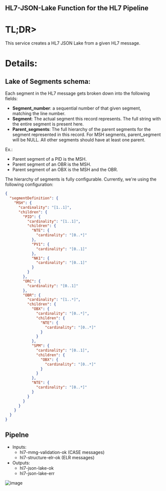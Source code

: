 ## HL7-JSON-Lake Function for the HL7 Pipeline

# TL;DR>

This service creates a HL7 JSON Lake from a given HL7 message.


# Details:

## Lake of Segments schema:

Each segment in the HL7 message gets broken down into the following fields:

- **Segment_number**: a sequential number of that given segment, matching the line number.
- **Segment**: The actual segment this record represents. The full string with the entire segment is present here.
- **Parent_segments**: The full hierarchy of the parent segments for the segment represented in this record. For MSH segments, parent_segment will be NULL. All other segments should have at least one parent.

Ex.:
- Parent segment of a PID is the MSH.
- Parent segment of an OBR is the MSH.
- Parent segment of an OBX is the MSH and the OBR.

The hierarchy of segments is fully configurable. Currently, we're using the following configuration:

```json
{
  "segmentDefinition": {
    "MSH": {
      "cardinality": "[1..1]",
      "children": {
        "PID": {
          "cardinality": "[1..1]",
          "children": {
            "NTE": {
              "cardinality": "[0..*]"
            },
            "PV1": {
              "cardinality": "[0..1]"
            },
            "NK1": {
              "cardinality": "[0..1]"
            }
          }
        },
        "ORC": {
          "cardinality": "[0..1]"
        },
        "OBR": {
          "cardinality": "[1..*]",
          "children": {
            "OBX": {
              "cardinality": "[0..*]",
              "children": {
                "NTE": {
                  "cardinality": "[0..*]"
                }
              }
            },
            "SPM": {
              "cardinality": "[0..1]",
              "children": {
                "OBX": {
                  "cardinality": "[0..*]"
                }
              }
            },
            "NTE": {
              "cardinality": "[0..*]"
            }
          }
        }
      }
    }
  }
}

```


## Pipelne

- Inputs:
	- hl7-mmg-validation-ok (CASE messages)
	- hl7-structure-elr-ok (ELR messages)
- Outputs:
	- hl7-json-lake-ok
	- hl7-json-lake-err

![image](https://user-images.githubusercontent.com/3239945/233420469-18905887-88ed-4181-b80e-8922591ae92d.png)
  
